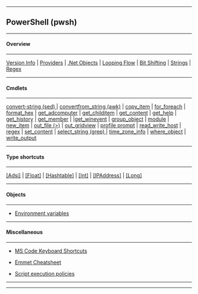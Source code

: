 
***

## PowerShell (pwsh)

***

#### Overview

***

[Version Info](overview/version_info.html) |
[Providers](overview/provider.html) |
[.Net Objects](overview/dot_net.html) |
[Looping Flow](overview/loop.html) |
[Bit Shifting](overview/bitshift.html) | 
[Strings](overview/strings.html) |
[Regex](regex/regex.html)

***

#### Cmdlets

***

[convert-string (sed) ](convert_string\convert_string.html) | [convertfrom_string (awk)](convertfrom_string\convertfrom_string.html) | [copy_item](copy_item\copy_item.html) | [for_foreach](for_foreach\for_foreach.html) | [format_hex](format_hex\format_hex.html) | [get_adcomputer](ad\get_adcomputer.html) | [get_childitem](get_childitem\get_childitem.html) | [get_content](get_content\get_content.html) | [get_help](get_help\get_help.html) | [get_history](get_history\get_history.html) | [get_member](get_member\get_member.html) | |[get_winevent](get_winevent\get_winevent.html) | [group_object](group_object\group_object.html) | [module](module\module.html) | [new_item](new_item\new_item.html) | [out_file (>)](out_file\out_file.html) | [out_gridview](out_gridview\out_gridview.html) | 
[profile prompt](profile_prompt\profile_prompt.html) | [read_write_host](read_write_host\read_write_host.html) | [regex](regex\regex.html) | [set_content](set_content\set_content.html) | 
[select_string (grep) ](select_string\select_string.html) | [time_zone_info](time_zone_info\time_zone_info.html) | [where_object](where_object\where_object.html) | [write_output](write_output\write_output.html)

***

#### Type shortcuts

***

[[Adsi]](ad/adsi.html) | 
[[Float]](type_shortcut/float.html) |
[[Hashtable]](type_shortcut/hashtable.html) | 
[[Int]](type_shortcut/int.html) |
[[IPAddress]](type_shortcut/ipaddress.html) |
[[Long]](type_shortcut/long.html)


***

#### Objects

***

* [Environment variables](env/env.html)

***

#### Miscellaneous

***

* [MS Code Keyboard Shortcuts](_pdf/keyboard-shortcuts-windows.pdf)

* [Emmet Cheatsheet](_pdf/emmet-cheatsheet-a5.pdf)

* [Script execution policies](misc/exe_pol.html)


***
***
